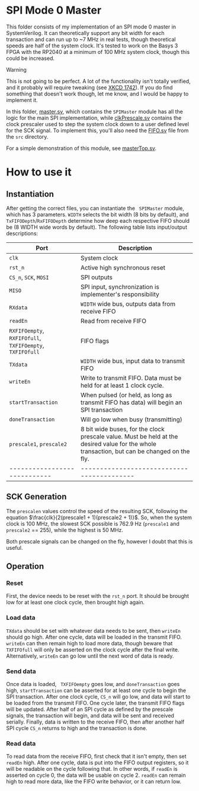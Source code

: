 # SPI Mode 0 Master

This folder consists of my implementation of an SPI mode 0 master in
SystemVerilog. It can theoretically support any bit width for each
transaction and can run up to \~7 MHz in real
tests, though theoretical speeds are half of the system clock. It's
tested to work on the Basys 3 FPGA with the RP2040 at a minimum of 100
MHz system clock, though this could be increased.

> [!WARNING]
> This is not going to be perfect. A lot of the functionality isn't totally verified, and it probably will require tweaking (see [XKCD 1742](https://xkcd.com/1742/)).
> If you do find something that doesn't work though, let me know, and I would be happy to implement it.

In this folder, [master.sv](master.sv), which contains the
`SPIMaster` module has all the logic for the main SPI implementation,
while [clkPrescale.sv](clkPrescale.sv) contains the clock prescaler
used to step the system clock down to a user defined level for the SCK
signal. To implement this, you'll also need the [FIFO.sv](../FIFO.sv)
file from the `src` directory.

For a simple demonstration of this module, see
[masterTop.sv](../FPGA/master/masterTop.sv).

# How to use it

## Instantiation

After getting the correct files, you can instantiate the ` SPIMaster`
module, which has 3 parameters. `WIDTH` selects the bit width (8 bits
by default), and `TxFIFODepth`/`RxFIFODepth` determine how deep each
respective FIFO should be (8 WIDTH wide words by default). The following
table lists input/output descriptions:

  
|**Port**                    |      **Description**
|----------------------------|-----------------------------------------|
|`clk`                       | System clock|
|`rst_n`                     | Active high synchronous reset|
|`CS_n`, `SCK`, `MOSI`       | SPI outputs|
|`MISO`                      | SPI input, synchronization is implementer's responsibility|
|`RXdata`                    | `WIDTH` wide bus, outputs data from receive FIFO|
|`readEn`                    | Read from receive FIFO|
|`RXFIFOempty`, `RXFIFOfull`, `TXFIFOempty`, `TXFIFOfull`| FIFO flags|
|`TXdata`                    | `WIDTH` wide bus, input data to transmit FIFO|
|`writeEn`                   | Write to transmit FIFO. Data must be held for at least 1 clock cycle.|
|`startTransaction`          | When pulsed (or held, as long as transmit FIFO has data) will begin an SPI transaction|
|`doneTransaction`           | Will go low when busy (transmitting)|
|`prescale1`, `prescale2`    | 8 bit wide buses, for the clock prescale value. Must be held at the desired value for the whole transaction, but can be changed on the fly.|
|----------------------------|------------------------------------------|

## SCK Generation

The `prescalen` values control the speed of the resulting SCK,
following the equation $\frac{clk}{2(prescale1 + 1)(prescale2 + 1)}$.
So, when the system clock is 100 MHz, the slowest SCK possible is 762.9
Hz (`prescale1` and `prescale2` == 255), while the highest is 50 MHz.

Both prescale signals can be changed on the fly, however I doubt that
this is useful.

## Operation

### Reset

First, the device needs to be reset with the `rst_n` port. It should
be brought low for at least one clock cycle, then brought high again.

### Load data

`TXdata` should be set with whatever data needs to be sent, then
`writeEn` should go high. After one cycle, data will be loaded in the
transmit FIFO. `writeEn` can then remain high to load more data,
though beware that `TXFIFOfull` will only be asserted on the clock
cycle after the final write. Alternatively, `writeEn` can go low until
the next word of data is ready.

### Send data

Once data is loaded, ` TXFIFOempty` goes low, and `doneTransaction`
goes high, `startTransaction` can be asserted for at least one cycle
to begin the SPI transaction. After one clock cycle, `CS_n` will go
low, and data will start to be loaded from the transmit FIFO. One cycle
later, the transmit FIFO flags will be updated. After half of an SPI
cycle as defined by the prescale signals, the transaction will begin,
and data will be sent and received serially. Finally, data is written to
the receive FIFO, then after another half SPI cycle `CS_n` returns to
high and the transaction is done.

### Read data

To read data from the receive FIFO, first check that it isn't empty,
then set `readEn` high. After one cycle, data is put into the FIFO
output registers, so it will be readable on the cycle following that. In
other words, if `readEn` is asserted on cycle 0, the data will be
usable on cycle 2. `readEn` can remain high to read more data, like
the FIFO write behavior, or it can return low.

